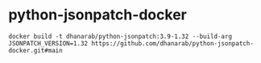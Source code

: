 # python-jsonpatch-docker

```
docker build -t dhanarab/python-jsonpatch:3.9-1.32 --build-arg JSONPATCH_VERSION=1.32 https://github.com/dhanarab/python-jsonpatch-docker.git#main
```
